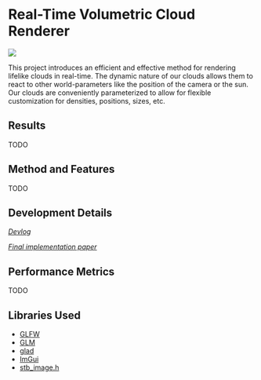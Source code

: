 # Real-Time Volumetric Cloud Renderer
![](res/readme/logo.gif)

This project introduces an efficient and effective method for rendering lifelike clouds in real-time. The dynamic nature of our clouds allows them to react to other world-parameters like the position of the camera or the sun. Our clouds are conveniently parameterized to allow for flexible customization for densities, positions, sizes, etc.

## Results
TODO

## Method and Features
TODO

## Development Details
_[Devlog](http://www.jaafersheriff.com/search/label/clouds)_

_[Final implementation paper](papers/senior-project.pdf)_

## Performance Metrics
TODO

## Libraries Used
* [GLFW](http://www.glfw.org/)
* [GLM](https://glm.g-truc.net/0.9.8/index.html)
* [glad](https://github.com/Dav1dde/glad)
* [ImGui](https://github.com/ocornut/imgui)
* [stb_image.h](https://github.com/nothings/stb)
